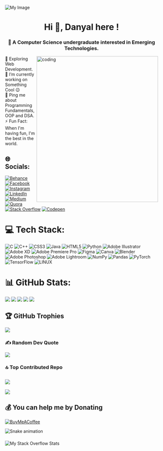 ![My Image](["(https://media.giphy.com/media/v1.Y2lkPTc5MGI3NjExdDJmb3Y3ZnZkamFzcmpqanB5cnZ6dHl4b24ycHQ1ZmVxZWp1YXp4YSZlcD12MV9pbnRlcm5hbF9naWZfYnlfaWQmY3Q9Zw/SWoSkN6DxTszqIKEqv/giphy.gif)"])

<h1 align="center">Hi 👋, Danyal here !</h1>
<h3 align="center">💫 A Computer Science undergraduate interested in Emerging Technologies.</h3>

<img align="right" alt = "coding" width = "400" src = "[https://giphy.com/embed/VTtANKl0beDFQRLDTh" width="480" height="480](https://media0.giphy.com/media/v1.Y2lkPTc5MGI3NjExcTBhYnZiNGU1cDdnMnM5ZWNiNzVidGQ3emFxYTFydHg2MmdkOTZuZyZlcD12MV9pbnRlcm5hbF9naWZfYnlfaWQmY3Q9Zw/VTtANKl0beDFQRLDTh/giphy.gif)">


🔭 Exploring Web Development.<br>🌱 I’m currently working on Something Cool 😉<br>💬 Ping me about Programming Fundamentals, OOP and DSA.<br>⚡ Fun Fact: When I'm having fun, I'm the best in the world.



## 🌐 Socials:
[![Behance](https://img.shields.io/badge/Behance-1769ff?logo=behance&logoColor=white)](https://behance.net/https://www.behance.net/RanaDanyal)  [![Facebook](https://img.shields.io/badge/Facebook-%231877F2.svg?logo=Facebook&logoColor=white)](https://facebook.com/ranadanyalarshad)  [![Instagram](https://img.shields.io/badge/Instagram-%23E4405F.svg?logo=Instagram&logoColor=white)](https://instagram.com/ranadanyalarshad)  [![LinkedIn](https://img.shields.io/badge/LinkedIn-%230077B5.svg?logo=linkedin&logoColor=white)](https://linkedin.com/in/https://www.linkedin.com/in/ranadanyal/)  [![Medium](https://img.shields.io/badge/Medium-12100E?logo=medium&logoColor=white)](https://medium.com/@https://medium.com/@ranadanyalarshad)  [![Quora](https://img.shields.io/badge/Quora-%23B92B27.svg?logo=Quora&logoColor=white)](https://quora.com/profile/https://www.quora.com/profile/Md-Rana-197)  [![Stack Overflow](https://img.shields.io/badge/-Stackoverflow-FE7A16?logo=stack-overflow&logoColor=white)](https://stackoverflow.com/users/20794254)  [![Codepen](https://img.shields.io/badge/Codepen-000000?style=for-the-badge&logo=codepen&logoColor=white)](https://codepen.io/https://codepen.io/mdrana) 

# 💻 Tech Stack:
![C](https://img.shields.io/badge/c-%2300599C.svg?style=for-the-badge&logo=c&logoColor=white) ![C++](https://img.shields.io/badge/c++-%2300599C.svg?style=for-the-badge&logo=c%2B%2B&logoColor=white)  ![CSS3](https://img.shields.io/badge/css3-%231572B6.svg?style=for-the-badge&logo=css3&logoColor=white)  ![Java](https://img.shields.io/badge/java-%23ED8B00.svg?style=for-the-badge&logo=java&logoColor=white) ![HTML5](https://img.shields.io/badge/html5-%23E34F26.svg?style=for-the-badge&logo=html5&logoColor=white)  ![Python](https://img.shields.io/badge/python-3670A0?style=for-the-badge&logo=python&logoColor=ffdd54)  ![Adobe Illustrator](https://img.shields.io/badge/adobeillustrator-%23FF9A00.svg?style=for-the-badge&logo=adobeillustrator&logoColor=white)  ![Adobe XD](https://img.shields.io/badge/Adobe%20XD-470137?style=for-the-badge&logo=Adobe%20XD&logoColor=#FF61F6)  ![Adobe Premiere Pro](https://img.shields.io/badge/Adobe%20Premiere%20Pro-9999FF.svg?style=for-the-badge&logo=Adobe%20Premiere%20Pro&logoColor=white)  	![Figma](https://img.shields.io/badge/figma-%23F24E1E.svg?style=for-the-badge&logo=figma&logoColor=white)  ![Canva](https://img.shields.io/badge/Canva-%2300C4CC.svg?style=for-the-badge&logo=Canva&logoColor=white)  ![Blender](https://img.shields.io/badge/blender-%23F5792A.svg?style=for-the-badge&logo=blender&logoColor=white)  ![Adobe Photoshop](https://img.shields.io/badge/adobephotoshop-%2331A8FF.svg?style=for-the-badge&logo=adobephotoshop&logoColor=white)  ![Adobe Lightroom](https://img.shields.io/badge/Adobe%20Lightroom-31A8FF.svg?style=for-the-badge&logo=Adobe%20Lightroom&logoColor=white)  ![NumPy](https://img.shields.io/badge/numpy-%23013243.svg?style=for-the-badge&logo=numpy&logoColor=white)  ![Pandas](https://img.shields.io/badge/pandas-%23150458.svg?style=for-the-badge&logo=pandas&logoColor=white)  ![PyTorch](https://img.shields.io/badge/PyTorch-%23EE4C2C.svg?style=for-the-badge&logo=PyTorch&logoColor=white)  ![TensorFlow](https://img.shields.io/badge/TensorFlow-%23FF6F00.svg?style=for-the-badge&logo=TensorFlow&logoColor=white)  ![LINUX](https://img.shields.io/badge/Linux-FCC624?style=for-the-badge&logo=linux&logoColor=black)


# 📊 GitHub Stats:
![](http://github-profile-summary-cards.vercel.app/api/cards/profile-details?username=Danyal-Rana&theme=codeSTACKr)
![](http://github-profile-summary-cards.vercel.app/api/cards/repos-per-language?username=Danyal-Rana&theme=codeSTACKr)
![](http://github-profile-summary-cards.vercel.app/api/cards/most-commit-language?username=Danyal-Rana&theme=codeSTACKr)
![](http://github-profile-summary-cards.vercel.app/api/cards/stats?username=Danyal-Rana&theme=codeSTACKr)
![](http://github-profile-summary-cards.vercel.app/api/cards/productive-time?username=Danyal-Rana&theme=codeSTACKr&utcOffset=5)

## 🏆 GitHub Trophies
![](https://github-profile-trophy.vercel.app/?username=Danyal-Rana&theme=matrix&no-frame=false&no-bg=false&margin-w=4)

### ✍️ Random Dev Quote
![](https://quotes-github-readme.vercel.app/api?type=horizontal&theme=merko)

### 🔝 Top Contributed Repo
![](https://github-contributor-stats.vercel.app/api?username=Danyal-Rana&limit=5&theme=dark&combine_all_yearly_contributions=true)
---
[![](https://visitcount.itsvg.in/api?id=Danyal-Rana&label=Profile%20Views&color=2&icon=0&pretty=false)](https://visitcount.itsvg.in)

  ## 💰 You can help me by Donating
  [![BuyMeACoffee](https://img.shields.io/badge/Buy%20Me%20a%20Coffee-ffdd00?style=for-the-badge&logo=buy-me-a-coffee&logoColor=black)](https://buymeacoffee.com/mdrana) 

<img src="https://raw.githubusercontent.com/Danyal-Rana/Danyal-Rana/output/snake.svg" alt="Snake animation" />

###

  ![My Stack Overflow Stats](https://so-stats.vercel.app/api?user=20794254)
